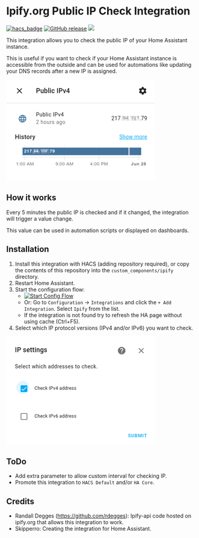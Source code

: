 #  Ipify.org Public IP Check Integration

[![hacs_badge](https://img.shields.io/badge/HACS-Custom-41BDF5.svg)](https://github.com/hacs/integration)
[![GitHub release](https://img.shields.io/github/release/skipperro/ipify-homeassistant.svg)](https://GitHub.com/skipperro/ipify-homeassistant/releases/)
![](https://img.shields.io/badge/dynamic/json?color=41BDF5&logo=home-assistant&label=integration%20usage&suffix=%20installs&cacheSeconds=15600&url=https://analytics.home-assistant.io/custom_integrations.json&query=$.ipify.total)


This integration allows you to check the public IP of your Home Assistant instance.

This is useful if you want to check if your Home Assistant instance is accessible from the outside 
and can be used for automations like updating your DNS records after a new IP is assigned.

![ipify entity](images/publicipv4.png)

## How it works

Every 5 minutes the public IP is checked and if it changed, the integration will trigger a value change.

This value can be used in automation scripts or displayed on dashboards.

## Installation

1. Install this integration with HACS (adding repository required), or copy the contents of this
repository into the `custom_components/ipify` directory.
2. Restart Home Assistant.
3. Start the configuration flow:
   - [![Start Config Flow](https://my.home-assistant.io/badges/config_flow_start.svg)](https://my.home-assistant.io/redirect/config_flow_start?domain=ipify)
   - Or: Go to `Configuration` -> `Integrations` and click the `+ Add Integration`. Select `Ipify` from the list.
   - If the integration is not found try to refresh the HA page without using cache (Ctrl+F5).
4. Select which IP protocol versions (IPv4 and/or IPv6) you want to check.

![ipify config](images/ipconfig.png)

## ToDo

- Add extra parameter to allow custom interval for checking IP.
- Promote this integration to `HACS Default` and/or `HA Core`.

## Credits

- Randall Degges (https://github.com/rdegges): Ipify-api code hosted on ipify.org that allows this integration to work. 
- Skipperro: Creating the integration for Home Assistant.